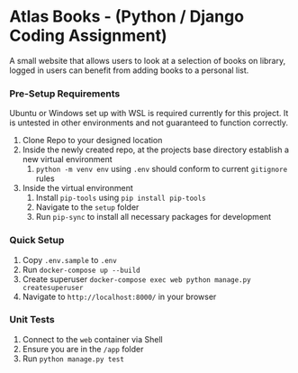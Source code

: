 # Atlas Books - (Python / Django Coding Assignment)
A small website that allows users to look at a selection of books on library, logged in users can benefit from adding books to a personal list.


### Pre-Setup Requirements
Ubuntu or Windows set up with WSL is required currently for this project. It is untested in other environments and not guaranteed to function correctly.
1. Clone Repo to your designed location
1. Inside the newly created repo, at the projects base directory establish a new virtual environment
	1. `python -m venv env` using `.env` should conform to current `gitignore` rules
1. Inside the virtual environment
	1. Install `pip-tools` using `pip install pip-tools`
	1. Navigate to the `setup` folder
	1. Run `pip-sync` to install all necessary packages for development

### Quick Setup
1. Copy `.env.sample` to `.env`
1. Run `docker-compose up --build`
1. Create superuser `docker-compose exec web python manage.py createsuperuser`
1. Navigate to `http://localhost:8000/` in your browser

### Unit Tests
1. Connect to the `web` container via Shell
1. Ensure you are in the `/app` folder
1. Run `python manage.py test` 